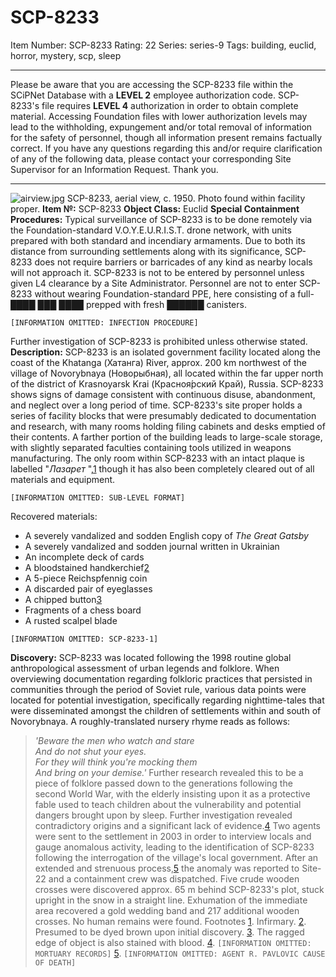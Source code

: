 # SCP-8233
Item Number: SCP-8233
Rating: 22
Series: series-9
Tags: building, euclid, horror, mystery, scp, sleep

---

Please be aware that you are accessing the SCP-8233 file within the SCiPNet Database with a **LEVEL 2** employee authorization code. SCP-8233's file requires **LEVEL 4** authorization in order to obtain complete material. Accessing Foundation files with lower authorization levels may lead to the withholding, expungement and/or total removal of information for the safety of personnel, though all information present remains factually correct. If you have any questions regarding this and/or require clarification of any of the following data, please contact your corresponding Site Supervisor for an Information Request.
Thank you.
* * *
![airview.jpg](https://scp-wiki.wdfiles.com/local--files/scp-8233/airview.jpg)
SCP-8233, aerial view, c. 1950. Photo found within facility proper.
**Item №:** SCP-8233
**Object Class:** Euclid
**Special Containment Procedures:** Typical surveillance of SCP-8233 is to be done remotely via the Foundation-standard V.O.Y.E.U.R.I.S.T. drone network, with units prepared with both standard and incendiary armaments. Due to both its distance from surrounding settlements along with its significance, SCP-8233 does not require barriers or barricades of any kind as nearby locals will not approach it.
SCP-8233 is not to be entered by personnel unless given L4 clearance by a Site Administrator. Personnel are not to enter SCP-8233 without wearing Foundation-standard PPE, here consisting of a full-████ ███ ████ prepped with fresh ██████ canisters.
  
`[INFORMATION OMITTED: INFECTION PROCEDURE]`  

Further investigation of SCP-8233 is prohibited unless otherwise stated.
**Description:** SCP-8233 is an isolated government facility located along the coast of the Khatanga (Хатанга) River, approx. 200 km northwest of the village of Novorybnaya (Новорыбная), all located within the far upper north of the district of Krasnoyarsk Krai (Красноя́рский Край), Russia. SCP-8233 shows signs of damage consistent with continuous disuse, abandonment, and neglect over a long period of time.
SCP-8233's site proper holds a series of facility blocks that were presumably dedicated to documentation and research, with many rooms holding filing cabinets and desks emptied of their contents. A farther portion of the building leads to large-scale storage, with slightly separated faculties containing tools utilized in weapons manufacturing. The only room within SCP-8233 with an intact plaque is labelled "_Лазарет_ ",[1](javascript:;) though it has also been completely cleared out of all materials and equipment.
  
`[INFORMATION OMITTED: SUB-LEVEL FORMAT]`  

Recovered materials:
  * A severely vandalized and sodden English copy of _The Great Gatsby_
  * A severely vandalized and sodden journal written in Ukrainian
  * An incomplete deck of cards
  * A bloodstained handkerchief[2](javascript:;)
  * A 5-piece Reichspfennig coin
  * A discarded pair of eyeglasses
  * A chipped button[3](javascript:;)
  * Fragments of a chess board
  * A rusted scalpel blade

  
`[INFORMATION OMITTED: SCP-8233-1]`  

**Discovery:** SCP-8233 was located following the 1998 routine global anthropological assessment of urban legends and folklore. When overviewing documentation regarding folkloric practices that persisted in communities through the period of Soviet rule, various data points were located for potential investigation, specifically regarding nighttime-tales that were disseminated amongst the children of settlements within and south of Novorybnaya. A roughly-translated nursery rhyme reads as follows:
> _'Beware the men who watch and stare  
>  And do not shut your eyes.  
>  For they will think you're mocking them  
>  And bring on your demise.'_
Further research revealed this to be a piece of folklore passed down to the generations following the second World War, with the elderly insisting upon it as a protective fable used to teach children about the vulnerability and potential dangers brought upon by sleep. Further investigation revealed contradictory origins and a significant lack of evidence.[4](javascript:;)
Two agents were sent to the settlement in 2003 in order to interview locals and gauge anomalous activity, leading to the identification of SCP-8233 following the interrogation of the village's local government. After an extended and strenuous process,[5](javascript:;) the anomaly was reported to Site-22 and a containment crew was dispatched.
Five crude wooden crosses were discovered approx. 65 m behind SCP-8233's plot, stuck upright in the snow in a straight line. Exhumation of the immediate area recovered a gold wedding band and 217 additional wooden crosses. No human remains were found.
Footnotes
[1](javascript:;). Infirmary.
[2](javascript:;). Presumed to be dyed brown upon initial discovery.
[3](javascript:;). The ragged edge of object is also stained with blood.
[4](javascript:;). `[INFORMATION OMITTED: MORTUARY RECORDS]`
[5](javascript:;). `[INFORMATION OMITTED: AGENT R. PAVLOVIC CAUSE OF DEATH]`